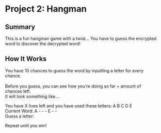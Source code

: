 # Project 2: Hangman 

## Summary
This is a fun hangman game with a twist... You have to guess the encrypted word to discover the decrypted word!

## How It Works 
You have 10 chances to guess the word by inputting a letter for every chance.<br/>  
Before you guess, you can see how you're doing so far + amount of chances left.<br/>
It will look something like....<br/>

You have X lives left and you have used these letters: A B C D E<br/>
Current Word: A - - - E - -<br/>
Guess a letter: <br/>

Repeat until you win!

